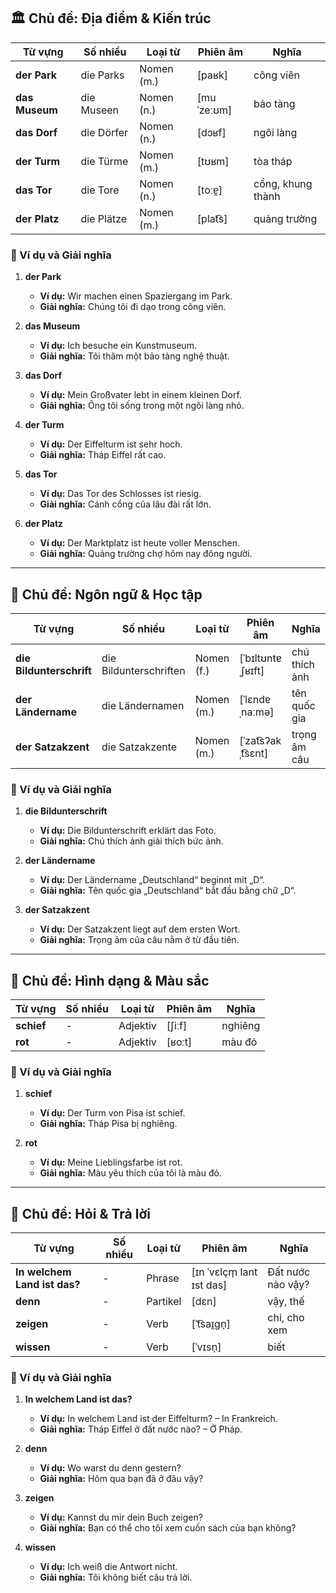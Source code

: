 ## **🏛️ Chủ đề: Địa điểm & Kiến trúc**

| **Từ vựng** | **Số nhiều** | **Loại từ** | **Phiên âm** | **Nghĩa**         |
| ----------- | ------------ | ----------- | ------------ | ----------------- |
| **der Park**    | die Parks    | Nomen (m.)  | [paʁk]       | công viên         |
| **das Museum**  | die Museen   | Nomen (n.)  | [muˈzeːʊm]   | bảo tàng          |
| **das Dorf**    | die Dörfer   | Nomen (n.)  | [dɔʁf]       | ngôi làng         |
| **der Turm**    | die Türme    | Nomen (m.)  | [tʊʁm]       | tòa tháp          |
| **das Tor**     | die Tore     | Nomen (n.)  | [toːɐ̯]      | cổng, khung thành |
| **der Platz**   | die Plätze   | Nomen (m.)  | [plat͡s]     | quảng trường      |

### **📌 Ví dụ và Giải nghĩa**

1. **der Park**
    
    - **Ví dụ:** Wir machen einen Spaziergang im Park.
    - **Giải nghĩa:** Chúng tôi đi dạo trong công viên.
2. **das Museum**
    
    - **Ví dụ:** Ich besuche ein Kunstmuseum.
    - **Giải nghĩa:** Tôi thăm một bảo tàng nghệ thuật.
3. **das Dorf**
    
    - **Ví dụ:** Mein Großvater lebt in einem kleinen Dorf.
    - **Giải nghĩa:** Ông tôi sống trong một ngôi làng nhỏ.
4. **der Turm**
    
    - **Ví dụ:** Der Eiffelturm ist sehr hoch.
    - **Giải nghĩa:** Tháp Eiffel rất cao.
5. **das Tor**
    
    - **Ví dụ:** Das Tor des Schlosses ist riesig.
    - **Giải nghĩa:** Cánh cổng của lâu đài rất lớn.
6. **der Platz**
    
    - **Ví dụ:** Der Marktplatz ist heute voller Menschen.
    - **Giải nghĩa:** Quảng trường chợ hôm nay đông người.

---

## **📸 Chủ đề: Ngôn ngữ & Học tập**

| **Từ vựng**          | **Số nhiều**           | **Loại từ** | **Phiên âm**       | **Nghĩa**     |
| -------------------- | ---------------------- | ----------- | ------------------ | ------------- |
| **die Bildunterschrift** | die Bildunterschriften | Nomen (f.)  | [ˈbɪltʊntɐˌʃʁɪft]  | chú thích ảnh |
| **der Ländername**       | die Ländernamen        | Nomen (m.)  | [ˈlɛndɐˌnaːmə]     | tên quốc gia  |
| **der Satzakzent**       | die Satzakzente        | Nomen (m.)  | [ˈzat͡sʔakˌt͡sɛnt] | trọng âm câu  |

### **📌 Ví dụ và Giải nghĩa**

1. **die Bildunterschrift**
    
    - **Ví dụ:** Die Bildunterschrift erklärt das Foto.
    - **Giải nghĩa:** Chú thích ảnh giải thích bức ảnh.
2. **der Ländername**
    
    - **Ví dụ:** Der Ländername „Deutschland“ beginnt mit „D“.
    - **Giải nghĩa:** Tên quốc gia „Deutschland“ bắt đầu bằng chữ „D“.
3. **der Satzakzent**
    
    - **Ví dụ:** Der Satzakzent liegt auf dem ersten Wort.
    - **Giải nghĩa:** Trọng âm của câu nằm ở từ đầu tiên.

---

## **🎨 Chủ đề: Hình dạng & Màu sắc**

| **Từ vựng** | **Số nhiều** | **Loại từ** | **Phiên âm** | **Nghĩa** |
| ----------- | ------------ | ----------- | ------------ | --------- |
| **schief**      | -            | Adjektiv    | [ʃiːf]       | nghiêng   |
| **rot**         | -            | Adjektiv    | [ʁoːt]       | màu đỏ    |

### **📌 Ví dụ và Giải nghĩa**

1. **schief**
    
    - **Ví dụ:** Der Turm von Pisa ist schief.
    - **Giải nghĩa:** Tháp Pisa bị nghiêng.
2. **rot**
    
    - **Ví dụ:** Meine Lieblingsfarbe ist rot.
    - **Giải nghĩa:** Màu yêu thích của tôi là màu đỏ.

---

## **💬 Chủ đề: Hỏi & Trả lời**

| **Từ vựng**              | **Số nhiều** | **Loại từ** | **Phiên âm**              | **Nghĩa**         |
| ------------------------ | ------------ | ----------- | ------------------------- | ----------------- |
| **In welchem Land ist das?** | -            | Phrase      | [ɪn ˈvɛlçm̩ lant ɪst das] | Đất nước nào vậy? |
| **denn**                     | -            | Partikel    | [dɛn]                     | vậy, thế          |
| **zeigen**                   | -            | Verb        | [ˈt͡saɪ̯ɡn̩]              | chỉ, cho xem      |
| **wissen**                   | -            | Verb        | [ˈvɪsn̩]                  | biết              |

### **📌 Ví dụ và Giải nghĩa**

1. **In welchem Land ist das?**
    
    - **Ví dụ:** In welchem Land ist der Eiffelturm? – In Frankreich.
    - **Giải nghĩa:** Tháp Eiffel ở đất nước nào? – Ở Pháp.
2. **denn**
    
    - **Ví dụ:** Wo warst du denn gestern?
    - **Giải nghĩa:** Hôm qua bạn đã ở đâu vậy?
3. **zeigen**
    
    - **Ví dụ:** Kannst du mir dein Buch zeigen?
    - **Giải nghĩa:** Bạn có thể cho tôi xem cuốn sách của bạn không?
4. **wissen**
    
    - **Ví dụ:** Ich weiß die Antwort nicht.
    - **Giải nghĩa:** Tôi không biết câu trả lời.